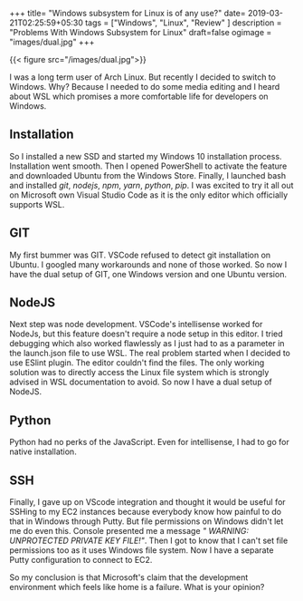 +++
title= "Windows subsystem for Linux is of any use?"
date= 2019-03-21T02:25:59+05:30
tags = ["Windows", "Linux", "Review" ]
description = "Problems With Windows Subsystem for Linux"
draft=false
ogimage = "images/dual.jpg"
+++

{{< figure src="/images/dual.jpg">}}

I was a long term user of Arch Linux. But recently I decided to switch to  Windows. Why? Because I needed to do some media editing and I heard about WSL which promises a more comfortable life for developers on Windows.

## Installation 
So I installed a new SSD and started my Windows 10 installation process. Installation went smooth. Then I opened PowerShell to activate the feature and downloaded Ubuntu from the Windows Store.
 Finally, I launched bash and installed _git_, _nodejs_, _npm_, _yarn_, _python_, _pip_. I was excited to try it all out on Microsoft own Visual Studio Code as it is the only editor which officially supports WSL.
<!--more-->
## GIT
My first bummer was GIT. VSCode refused to detect git installation on Ubuntu. I googled many workarounds and none of those worked. So now I have the dual setup of GIT, one Windows version and one Ubuntu version.

## NodeJS
Next step was node development. VSCode's intellisense worked for NodeJs, but this feature doesn't require a node setup in this editor. I tried debugging which also worked flawlessly as I just had to as a parameter in the launch.json file to use WSL. The real problem started when I decided to use ESlint plugin. The editor couldn't find the files. The only working solution was to directly access the Linux file system which is strongly advised in WSL documentation to avoid. So now I have a dual setup of NodeJS.

## Python
Python had no perks of the JavaScript. Even for intellisense, I had to go for native installation. 

## SSH
Finally, I gave up on VScode integration and thought it would be useful for SSHing to my EC2 instances because everybody know how painful to do that in Windows through Putty. But file permissions on Windows didn't let me do even this. Console presented me a message _" WARNING: UNPROTECTED PRIVATE KEY FILE!"_. Then I got to know that I can't set file permissions too as it uses Windows file system. Now I have a separate Putty configuration to connect to EC2.

So my conclusion is that Microsoft's claim that the development environment which feels like home is a failure. What is your opinion?



